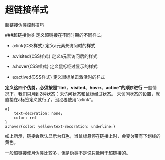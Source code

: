 超链接样式
===================
超链接伪类控制技巧

###超链接伪类
定义超链接在不同时期的不同样式。

 - a:link{CSS样式}
定义a元素未访问时的样式
 
 - a:visited{CSS样式}
定义a元素访问后的样式
 
 - a:hover{CSS样式}
定义鼠标经过显示的样式
 
 - a:actived{CSS样式}
定义鼠标单击激活时的样式

**定义这四个伪类，必须按照“link、visited、hover、active”的顺序进行**
一般情况下，我们只用到2种状态：未访问状态和鼠标经过状态。
未访问状态的设置，就直接在a标签定义就行了，没必要使用“a:link”。

    a{
		text-decoration: none;
		color: red
	}
	a:hover{color: yellow;text-decoration: underline;}
如上所示，链接会默认显示为红色，当鼠标悬停在链接上时，会变为带有下划线的黄色。

一般超链接使用伪类比较多，但是伪类不是说只能用于超链接的。